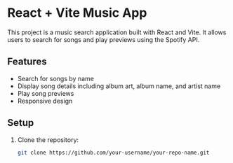 # React + Vite Music App

This project is a music search application built with React and Vite. It allows users to search for songs and play previews using the Spotify API.

## Features

- Search for songs by name
- Display song details including album art, album name, and artist name
- Play song previews
- Responsive design

## Setup

1. Clone the repository:
   ```sh
   git clone https://github.com/your-username/your-repo-name.git